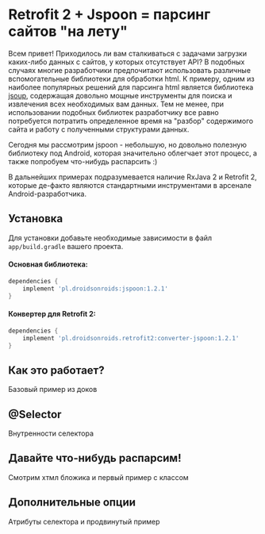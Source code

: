 # Retrofit 2 + Jspoon = парсинг сайтов "на лету"

Всем привет! Приходилось ли вам сталкиваться с задачами загрузки каких-либо данных с сайтов, у которых отсутствует API? 
В подобных случаях многие разработчики предпочитают использовать различные вспомогательные библиотеки для обработки html. 
К примеру, одним из наиболее популярных решений для парсинга html является библиотека [jsoup](jsoup.org), содержащая довольно 
мощные инструменты для поиска и извлечения всех необходимых вам данных. Тем не менее, при использовании подобных библиотек 
разработчику все равно потребуется потратить определенное время на "разбор" содержимого сайта и работу с полученными структурами данных. 

Сегодня мы рассмотрим jspoon - небольшую, но довольно полезную библиотеку под Android, которая значительно облегчает этот процесс, 
а также попробуем что-нибудь распарсить :)

В дальнейших примерах подразумевается наличие RxJava 2 и Retrofit 2, которые де-факто являются стандартными инструментами в 
арсенале Android-разработчика. 

## Установка

Для установки добавьте необходимые зависимости в файл `app/build.gradle` вашего проекта.

#### Основная библиотека:
~~~ groovy
dependencies {
    implement 'pl.droidsonroids:jspoon:1.2.1'
}
~~~

#### Конвертер для Retrofit 2:
~~~ groovy
dependencies {
    implement 'pl.droidsonroids.retrofit2:converter-jspoon:1.2.1'
}
~~~

## Как это работает?

Базовый пример из доков

## @Selector

Внутренности селектора

## Давайте что-нибудь распарсим!

Смотрим хтмл бложика и первый пример с классом

## Дополнительные опции

Атрибуты селектора и продвинутый пример